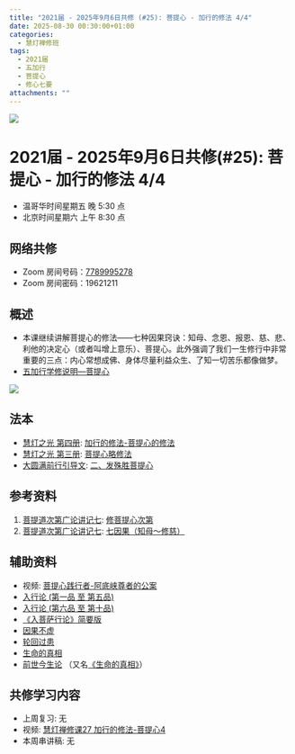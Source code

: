 ```yaml
---
title: "2021届 - 2025年9月6日共修 (#25): 菩提心 - 加行的修法 4/4"
date: 2025-08-30 00:30:00+01:00
categories:
  - 慧灯禅修班
tags:
  - 2021届
  - 五加行
  - 菩提心
  - 修心七要
attachments: ""
---
```

![](/f/up/maxresdefault.jpg)

# 2021届 - 2025年9月6日共修(#25): 菩提心 - 加行的修法 4/4

* 温哥华时间星期五 晚 5:30 点
* 北京时间星期六 上午 8:30 点

## 网络共修

* Zoom 房间号码：[7789995278](https://zoom.us/j/7789995278)
* Zoom 房间密码：19621211

## 概述

* 本课继续讲解菩提心的修法——七种因果窍诀：知母、念恩、报恩、慈、悲、利他的决定心（或者叫增上意乐）、菩提心。此外强调了我们一生修行中非常重要的三点：内心常想成佛、身体尽量利益众生、了知一切苦乐都像做梦。 
* [](<>)[](<>)[](<>)[](<>)[](<>)[](<>)[](<>)[](<>)[](<>)[](https://fohuifayu.com/index.php/huideng-jiangtang/chanxiuke/zen-04/8656-zen04-gy)[](https://fohuifayu.com/index.php/huideng-jiangtang/chanxiuke/zen-04/8656-zen04-gy)[五加行学修说明—菩提心](https://fohuifayu.com/index.php/huideng-jiangtang/chanxiuke/zen-04/8657-zen04-ptx)

![](/f/up/1723315645-905474647-g_n.jpg)

## [](https://fohuifayu.com/index.php/huideng-jiangtang/chanxiuke/zen-04/8657-zen04-ptx)法本

* [](<>)[](<>)[](<>)[](https://huidengchanxiu.net/books/b3/)[](https://fohuifayu.com/index.php/huideng-zhiguang/huideng-series/si-ce)[](https://fohuifayu.com/index.php/huideng-zhiguang/huideng-series/si-ce/236-a00033)[](https://fohuifayu.com/index.php/huideng-zhiguang/huideng-chanxiu/di-si-ce)[](https://fohuifayu.com/index.php/other-column/xiangguan-jinglun/lundian/qianxing-yindaowen/8394-d42)[](https://fohuifayu.com/index.php/huideng-zhiguang/huideng-chanxiu)[慧灯之光 第四册](https://fohuifayu.com/index.php/huideng-zhiguang/huideng-series/si-ce): [加行的修法-菩提心的修法](https://fohuifayu.com/index.php/huideng-zhiguang/huideng-series/si-ce/180-a00028?title=)
* [慧灯之光 第三册](https://fohuifayu.com/index.php/huideng-zhiguang/huideng-series/san-ce): [菩提心略修法](https://fohuifayu.com/index.php/huideng-zhiguang/huideng-series/san-ce/140-a00008)
* [大圆满前行引导文](https://huidengchanxiu.net/refs/qxgs/dymqx-fcgs): [二、发殊胜菩提心](https://huidengchanxiu.net/refs/qxgs/dymqx-fcgs#%E4%BA%8C%E5%8F%91%E6%AE%8A%E8%83%9C%E8%8F%A9%E6%8F%90%E5%BF%83)

## 参考资料

1. [](https://huidengchanxiu.net/refs/qxgs)[](https://www.xianmixuezi.com/%E9%81%93%E6%AC%A1%E7%AC%AC%E6%96%87%E5%BA%93/%E8%8F%A9%E6%8F%90%E9%81%93%E6%AC%A1%E7%AC%AC%E5%B9%BF%E8%AE%BA/%E5%9B%9B%E8%8F%A9%E6%8F%90%E9%81%93%E6%AC%A1%E7%AC%AC%E5%B9%BF%E8%AE%BA%E8%AE%B2%E8%AE%B0%E4%B8%89/%E4%B8%8B%E5%A3%AB%E9%81%93)[菩提道次第广论讲记七](https://www.xianmixuezi.com/%E9%81%93%E6%AC%A1%E7%AC%AC%E6%96%87%E5%BA%93/%E8%8F%A9%E6%8F%90%E9%81%93%E6%AC%A1%E7%AC%AC%E5%B9%BF%E8%AE%BA/%E5%85%AB%E8%8F%A9%E6%8F%90%E9%81%93%E6%AC%A1%E7%AC%AC%E5%B9%BF%E8%AE%BA%E8%AE%B2%E8%AE%B0%E4%B8%83/): [修菩提心次第](https://www.xianmixuezi.com/%E9%81%93%E6%AC%A1%E7%AC%AC%E6%96%87%E5%BA%93/%E8%8F%A9%E6%8F%90%E9%81%93%E6%AC%A1%E7%AC%AC%E5%B9%BF%E8%AE%BA/%E5%85%AB%E8%8F%A9%E6%8F%90%E9%81%93%E6%AC%A1%E7%AC%AC%E5%B9%BF%E8%AE%BA%E8%AE%B2%E8%AE%B0%E4%B8%83/%E4%BF%AE%E8%8F%A9%E6%8F%90%E5%BF%83%E6%AC%A1%E7%AC%AC)
2. [菩提道次第广论讲记七](https://www.xianmixuezi.com/%E9%81%93%E6%AC%A1%E7%AC%AC%E6%96%87%E5%BA%93/%E8%8F%A9%E6%8F%90%E9%81%93%E6%AC%A1%E7%AC%AC%E5%B9%BF%E8%AE%BA/%E5%85%AB%E8%8F%A9%E6%8F%90%E9%81%93%E6%AC%A1%E7%AC%AC%E5%B9%BF%E8%AE%BA%E8%AE%B2%E8%AE%B0%E4%B8%83/): [七因果（知母～修慈）](https://www.xianmixuezi.com/%E9%81%93%E6%AC%A1%E7%AC%AC%E6%96%87%E5%BA%93/%E8%8F%A9%E6%8F%90%E9%81%93%E6%AC%A1%E7%AC%AC%E5%B9%BF%E8%AE%BA/%E5%85%AB%E8%8F%A9%E6%8F%90%E9%81%93%E6%AC%A1%E7%AC%AC%E5%B9%BF%E8%AE%BA%E8%AE%B2%E8%AE%B0%E4%B8%83/%E4%B8%83%E5%9B%A0%E6%9E%9C%E7%9F%A5%E6%AF%8D%E4%BF%AE%E6%85%88)

## **辅助资料**

* [](https://fohuifayu.com/index.php/shipin-jingcui/wenda-zhailu/8615-v21021-v11)[](https://fohuifayu.com/index.php/shipin-jingcui/wenda-zhailu/2575-V16083-V04?title=)视频: [](https://fohuifayu.com/index.php/shipin-jingcui/wenda-zhailu/10178-w17049-v01)[](https://fohuifayu.com/index.php/shipin-jingcui/jingcai-shipin/10716-y10005-y06?title=)[菩提心践行者-阿底峡尊者的公案](https://fohuifayu.com/index.php/shipin-jingcui/jingcai-shipin/10308-y16018-y02?title=)
* [入行论 (第一品 至 第五品)](https://huidengvan.com/posts/2023-08-12-%E5%89%8D%E8%A1%8C%E8%A1%A5%E4%B9%A0%E7%8F%AD%E5%85%A5%E8%A1%8C%E8%AE%BA%E5%AD%A6%E4%B9%A0%E9%80%9A%E7%9F%A5-2024%E5%B9%B42%E6%9C%88~2024%E5%B9%B410%E6%9C%88/)
* [入行论 (第六品 至 第十品)](https://huidengvan.com/posts/2025-02-04-%E5%89%8D%E8%A1%8C%E8%A1%A5%E4%B9%A0%E7%8F%AD%E5%AD%A6%E4%B9%A0%E9%80%9A%E7%9F%A5-%E5%85%A5%E8%A1%8C%E8%AE%BA-%E7%AC%AC%E5%85%AD%E5%93%81-%E8%87%B3-%E7%AC%AC%E5%8D%81%E5%93%81-2025%E5%B9%B43%E6%9C%88~2025%E5%B9%B49%E6%9C%88/)
* [《入菩萨行论》简要版](https://fohuifayu.com/index.php/huideng-jiangtang/fojiao-xinlixue/rupusaxinglun-jianyaoban)
* [因果不虚](https://huidengvan.com/tags/%E5%9B%A0%E6%9E%9C%E4%B8%8D%E8%99%9A/)
* [轮回过患](https://huidengvan.com/tags/%E8%BD%AE%E5%9B%9E%E8%BF%87%E6%82%A3/)
* [生命的真相](https://fohuifayu.com/index.php/huideng-zhiguang/huideng-series/shi-ce/8195-a00122?title=)
* [前世今生论](https://www.xuefozhijia.net/%E5%BC%95%E8%B7%AF%E6%98%8E%E7%81%AF/%E5%89%8D%E4%B8%96%E4%BB%8A%E7%94%9F%E8%AE%BA) （又名[《生命的真相》](https://files.luminouswisdom.ca/books/%E7%94%9F%E5%91%BD%E7%9A%84%E7%9C%9F%E7%9B%B8.pdf)）


## **共修学习内容**

* 上周复习: [](<>)[](<>)[](<>)[](<>)[](<>)[](<>)[](<>)[](/f/up/开显解脱道略释1-思考题.pptx)[](/f/up/开显解脱道略释2-思考题.pptx)[](/f/up/开显解脱道略释3-思考题.pptx)[](/f/up/开显解脱道略释4-思考题.pptx)[](https://fohuifayu.com/index.php/huideng-jiangtang/chanxiuke/zen-04/2542-l17092)无[](<>)[](<>)[](<>)[](<>)[](<>)[](<>)[](<>)[](<>)[](<>)[](<>)[](<>)
* 视频: [](https://fohuifayu.com/index.php/huideng-jiangtang/chanxiuke/zen-04/2801-l18079)[](https://fohuifayu.com/index.php/huideng-jiangtang/chanxiuke/zen-04/2834-l18080)[慧灯禅修课27 加行的修法-菩提心4](https://fohuifayu.com/index.php/huideng-jiangtang/chanxiuke/zen-04/2836-l18081)
* 本周串讲稿: [](/f/up/串讲稿-皈依.docx)[](<>)[](<>)[](<>)[](<>)[](<>)[](<>)[](<>)[](<>)[](<>)[](<>)[](<>)[](<>)无[](<>)[](<>)[](<>)[](<>)[](<>)[](<>)[](<>)[](<>)[](<>)[](<>)[](<>)
